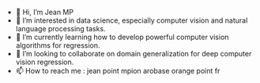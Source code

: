 - 👋 Hi, I’m Jean MP
- 👀 I’m interested in data science, especially computer vision and natural language processing tasks.
- 🌱 I’m currently learning how to develop powerful computer vision algorithms for regression.
- 💞️ I’m looking to collaborate on domain generalization for deep computer vision regression.
- 📫 How to reach me : jean point mpion arobase orange point fr

<!---
jmpion-oa/jmpion-oa is a ✨ special ✨ repository because its `README.md` (this file) appears on your GitHub profile.
You can click the Preview link to take a look at your changes.
--->
